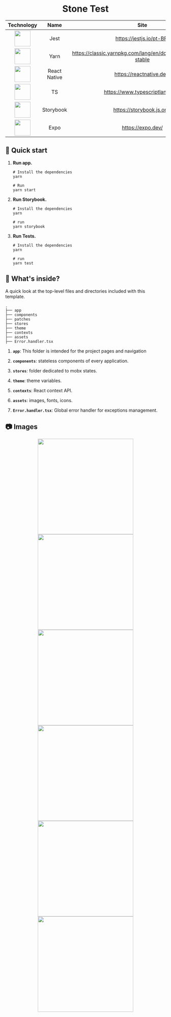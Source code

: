 <h1 align="center">
  Stone Test
</h1>

<div align="center">

|                                                          Technology                                                           |     Name     |                              Site                               |
| :---------------------------------------------------------------------------------------------------------------------------: | :----------: | :-------------------------------------------------------------: |
| <img height="50" src="https://user-images.githubusercontent.com/25181517/187955005-f4ca6f1a-e727-497b-b81b-93fb9726268e.png"> |     Jest     |                    https://jestjs.io/pt-BR/                     |
| <img height="50" src="https://user-images.githubusercontent.com/25181517/183049794-a3dfaddd-22ee-4ffe-b0b4-549ccd4879f9.png"> |     Yarn     | https://classic.yarnpkg.com/lang/en/docs/install/#debian-stable |
| <img height="50" src="https://user-images.githubusercontent.com/25181517/183897015-94a058a6-b86e-4e42-a37f-bf92061753e5.png"> | React Native |                    https://reactnative.dev/                     |
| <img height="50" src="https://user-images.githubusercontent.com/25181517/183890598-19a0ac2d-e88a-4005-a8df-1ee36782fde1.png"> |      TS      |                 https://www.typescriptlang.org/                 |
| <img height="50" src="https://user-images.githubusercontent.com/18430599/38112659-491f9112-3368-11e8-8b65-1725f19a61fa.png">  |  Storybook   |                    https://storybook.js.org/                    |
|               <img height="50" src="https://cdn.icon-icons.com/icons2/2389/PNG/512/expo_logo_icon_145293.png">                |     Expo     |                        https://expo.dev/                        |

</div>

## 🚅 Quick start

1.  **Run app.**

    ```shell
    # Install the dependencies
    yarn

    # Run
    yarn start
    ```

2.  **Run Storybook.**

    ```shell
    # Install the dependencies
    yarn

    # run
    yarn storybook
    ```

3.  **Run Tests.**

    ```shell
    # Install the dependencies
    yarn

    # run
    yarn test
    ```

## 🔎 What's inside?

A quick look at the top-level files and directories included with this template.

```shell
.
├── app
├── components
├── patches
├── stores
├── theme
├── contexts
├── assets
├── Error.handler.tsx
```

1.  **`app`**: This folder is intended for the project pages and navigation

2.  **`components`**: stateless components of every application.

3.  **`stores`**: folder dedicated to mobx states.

4.  **`theme`**: theme variables.

5.  **`contexts`**: React context API.

6.  **`assets`**: images, fonts, icons.

7.  **`Error.handler.tsx`**: Global error handler for exceptions management.

## 📷 Images

<p float="left" align="center">
  <img src="./assets/images/app/1.jpeg" width="300" />
  <img src="./assets/images/app/2.jpeg" width="300" />
  <img src="./assets/images/app/3.jpeg" width="300" />
  <img src="./assets/images/app/4.jpeg" width="300" />
  <img src="./assets/images/app/5.jpeg" width="300" />
  <img src="./assets/images/app/6.jpeg" width="300" />
</p>
